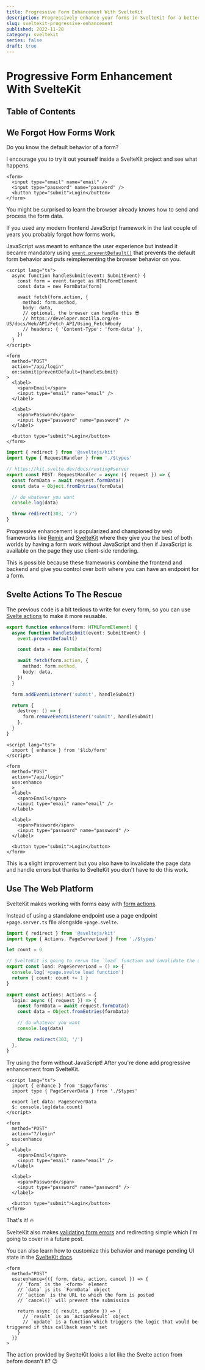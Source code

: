 ```yaml
---
title: Progressive Form Enhancement With SvelteKit
description: Progressively enhance your forms in SvelteKit for a better user experience.
slug: sveltekit-progressive-enhancement
published: 2022-11-28
category: sveltekit
series: false
draft: true
---
```


# Progressive Form Enhancement With SvelteKit

## Table of Contents

## We Forgot How Forms Work

Do you know the default behavior of a form?

I encourage you to try it out yourself inside a SvelteKit project and see what happens.

```html:+page.svelte showLineNumbers
<form>
  <input type="email" name="email" />
  <input type="password" name="password" />
  <button type="submit">Login</button>
</form>
```

You might be surprised to learn the browser already knows how to send and process the form data.

If you used any modern frontend JavaScript framework in the last couple of years you probably forgot how forms work.

JavaScript was meant to enhance the user experience but instead it became mandatory using [`event.preventDefault()`](https://developer.mozilla.org/en-US/docs/Web/API/Event/preventDefault) that prevents the default form behavior and puts reimplementing the browser behavior on you.

```html:routes/+page.svelte showLineNumbers
<script lang="ts">
  async function handleSubmit(event: SubmitEvent) {
    const form = event.target as HTMLFormElement
    const data = new FormData(form)

    await fetch(form.action, {
      method: form.method,
      body: data,
      // optional, the browser can handle this 😎
      // https://developer.mozilla.org/en-US/docs/Web/API/Fetch_API/Using_Fetch#body
      // headers: { 'Content-Type': 'form-data' },
    })
  }
</script>

<form
  method="POST"
  action="/api/login"
  on:submit|preventDefault={handleSubmit}
>
  <label>
    <span>Email</span>
    <input type="email" name="email" />
  </label>

  <label>
    <span>Password</span>
    <input type="password" name="password" />
  </label>

  <button type="submit">Login</button>
</form>
```

```ts:routes/api/login/+server.ts showLineNumbers
import { redirect } from '@sveltejs/kit'
import type { RequestHandler } from './$types'

// https://kit.svelte.dev/docs/routing#server
export const POST: RequestHandler = async ({ request }) => {
  const formData = await request.formData()
  const data = Object.fromEntries(formData)

  // do whatever you want
  console.log(data)

  throw redirect(303, '/')
}
```

Progressive enhancement is popularized and championed by web frameworks like [Remix](https://remix.run/) and [SvelteKit](https://kit.svelte.dev/) where they give you the best of both worlds by having a form work without JavaScript and then if JavaScript is available on the page they use client-side rendering.

This is possible because these frameworks combine the frontend and backend and give you control over both where you can have an endpoint for a form.

## Svelte Actions To The Rescue

The previous code is a bit tedious to write for every form, so you can use [Svelte actions](https://svelte.dev/tutorial/actions) to make it more reusable.

```ts:src/lib/form.ts showLineNumbers
export function enhance(form: HTMLFormElement) {
  async function handleSubmit(event: SubmitEvent) {
    event.preventDefault()

    const data = new FormData(form)

    await fetch(form.action, {
      method: form.method,
      body: data,
    })
  }

  form.addEventListener('submit', handleSubmit)

  return {
    destroy: () => {
      form.removeEventListener('submit', handleSubmit)
    },
  }
}
```

```html:+page.svelte {2, 8} showLineNumbers
<script lang="ts">
  import { enhance } from '$lib/form'
</script>

<form
  method="POST"
  action="/api/login"
  use:enhance
  >
  <label>
    <span>Email</span>
    <input type="email" name="email" />
  </label>

  <label>
    <span>Password</span>
    <input type="password" name="password" />
  </label>

  <button type="submit">Login</button>
</form>
```

This is a slight improvement but you also have to invalidate the page data and handle errors but thanks to SvelteKit you don't have to do this work.

## Use The Web Platform

SvelteKit makes working with forms easy with [form actions](https://kit.svelte.dev/docs/form-actions).

Instead of using a standalone endpoint use a page endpoint `+page.server.ts` file alongside `+page.svelte`.

```ts:+page.server.ts {12-22} showLineNumbers
import { redirect } from '@sveltejs/kit'
import type { Actions, PageServerLoad } from './$types'

let count = 0

// SvelteKit is going to rerun the `load` function and invalidate the data
export const load: PageServerLoad = () => {
  console.log('+page.svelte load function')
  return { count: count += 1 }
}

export const actions: Actions = {
  login: async ({ request }) => {
    const formData = await request.formData()
    const data = Object.fromEntries(formData)

    // do whatever you want
    console.log(data)

    throw redirect(303, '/')
  },
}
```

Try using the form without JavaScript! After you're done add progressive enhancement from SvelteKit.

```html:+page.svelte {2, 9-13} showLineNumbers
<script lang="ts">
  import { enhance } from '$app/forms'
  import type { PageServerData } from './$types'

  export let data: PageServerData
  $: console.log(data.count)
</script>

<form
  method="POST"
  action="?/login"
  use:enhance
>
  <label>
    <span>Email</span>
    <input type="email" name="email" />
  </label>

  <label>
    <span>Password</span>
    <input type="password" name="password" />
  </label>

  <button type="submit">Login</button>
</form>
```

That's it! 🔥

SvelteKit also makes [validating form errors](https://kit.svelte.dev/docs/form-actions#anatomy-of-an-action-validation-errors) and redirecting simple which I'm going to cover in a future post.

You can also learn how to customize this behavior and manage pending UI state in the [SvelteKit docs](https://kit.svelte.dev/docs/form-actions#progressive-enhancement).

```html:+page.svelte showLineNumbers
<form
  method="POST"
  use:enhance={({ form, data, action, cancel }) => {
    // `form` is the `<form>` element
    // `data` is its `FormData` object
    // `action` is the URL to which the form is posted
    // `cancel()` will prevent the submission

    return async ({ result, update }) => {
      // `result` is an `ActionResult` object
      // `update` is a function which triggers the logic that would be triggered if this callback wasn't set
    }
  }}
>
```

The action provided by SvelteKit looks a lot like the Svelte action from before doesn't it? 😉
